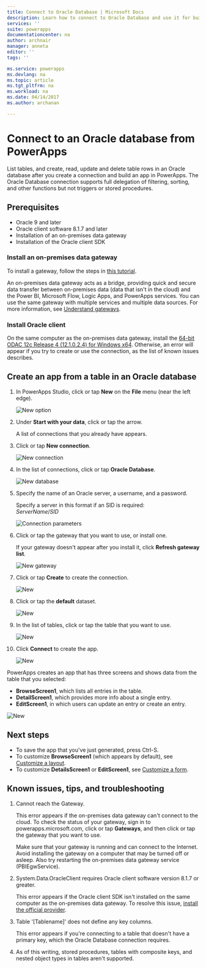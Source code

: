 ```yaml
---
title: Connect to Oracle Database | Microsoft Docs
description: Learn how to connect to Oracle Database and use it for building apps in PowerApps.
services: ''
suite: powerapps
documentationcenter: na
author: archnair
manager: anneta
editor: ''
tags: ''

ms.service: powerapps
ms.devlang: na
ms.topic: article
ms.tgt_pltfrm: na
ms.workload: na
ms.date: 04/14/2017
ms.author: archanan

---
```

# Connect to an Oracle database from PowerApps
List tables, and create, read, update and delete table rows in an Oracle database after you create a connection and build an app in PowerApps. The Oracle Database connection supports full delegation of filtering, sorting, and other functions but not triggers or stored procedures.

## Prerequisites
* Oracle 9 and later
* Oracle client software 8.1.7 and later
* Installation of an on-premises data gateway
* Installation of the Oracle client SDK

### Install an on-premises data gateway
To install a gateway, follow the steps in [this tutorial](../gateway-management.md).

An on-premises data gateway acts as a bridge, providing quick and secure data transfer between on-premises data (data that isn't in the cloud) and the Power BI, Microsoft Flow, Logic Apps, and PowerApps services. You can use the same gateway with multiple services and multiple data sources. For more information, see [Understand gateways](../gateway-reference.md).

### Install Oracle client
On the same computer as the on-premises data gateway, install the [64-bit ODAC 12c Release 4 (12.1.0.2.4) for Windows x64](http://www.oracle.com/technetwork/database/windows/downloads/index-090165.html). Otherwise, an error will appear if you try to create or use the connection, as the list of known issues describes.

## Create an app from a table in an Oracle database
1. In PowerApps Studio, click or tap **New** on the **File** menu (near the left edge).
   
   ![New option](./media/connection-oracledb/new-app.png)
2. Under **Start with your data**, click or tap the arrow.
   
      A list of connections that you already have appears.
3. Click or tap **New connection**.
   
   ![New connection](./media/connection-oracledb/new-connection.png)
4. In the list of connections, click or tap **Oracle Database**.
   
   ![New database](./media/connection-oracledb/oracle-db.png)
5. Specify the name of an Oracle server, a username, and a password.
   
    Specify a server in this format if an SID is required:<br>
    *ServerName*/*SID*
   
   ![Connection parameters](./media/connection-oracledb/connection-params.png)
6. Click or tap the gateway that you want to use, or install one.
   
    If your gateway doesn't appear after you install it, click **Refresh gateway list**.
   
   ![New gateway](./media/connection-oracledb/choose-gateway.png)
7. Click or tap **Create** to create the connection.
   
   ![New](./media/connection-oracledb/create-button.png)
8. Click or tap the **default** dataset.
   
   ![New](./media/connection-oracledb/choose-dataset.png)
9. In the list of tables, click or tap the table that you want to use.
   
   ![New](./media/connection-oracledb/choose-table.png)
10. Click **Connect** to create the app.
    
    ![New](./media/connection-oracledb/connect-button.png)

PowerApps creates an app that has three screens and shows data from the table that you selected:

* **BrowseScreen1**, which lists all entries in the table.
* **DetailScreen1**, which provides more info about a single entry.
* **EditScreen1**, in which users can update an entry or create an entry.

![New](./media/connection-oracledb/afd-app.png)

## Next steps
* To save the app that you've just generated, press Ctrl-S.
* To customize **BrowseScreen1** (which appears by default), see [Customize a layout](../maker/customize-layout-sharepoint.md).
* To customize **DetailsScreen1** or **EditScreen1**, see [Customize a form](../maker/customize-forms-sharepoint.md).

## Known issues, tips, and troubleshooting
1. Cannot reach the Gateway.
   
    This error appears if the on-premises data gateway can't connect to the cloud. To check the status of your gateway, sign in to powerapps.microsoft.com, click or tap **Gateways**, and then click or tap the gateway that you want to use.
   
    Make sure that your gateway is running and can connect to the Internet. Avoid installing the gateway on a computer that may be turned off or asleep. Also try restarting the on-premises data gateway service (PBIEgwService).
2. System.Data.OracleClient requires Oracle client software version 8.1.7 or greater.
   
    This error appears if the Oracle client SDK isn't installed on the same computer as the on-premises data gateway. To resolve this issue, [install the official provider](https://go.microsoft.com/fwlink/p/?LinkID=272376).
3. Table '[Tablename]' does not define any key columns.
   
    This error appears if you're connecting to a table that doesn't have a primary key, which the Oracle Database connection requires.
4. As of this writing, stored procedures, tables with composite keys, and nested object types in tables aren't supported.

